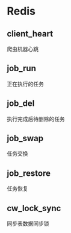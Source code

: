 
# Redis

## client_heart

爬虫机器心跳

## job_run

正在执行的任务

## job_del

执行完成后待删除的任务

## job_swap

任务交换

## job_restore

任务恢复

## cw_lock_sync

同步表数据同步锁
